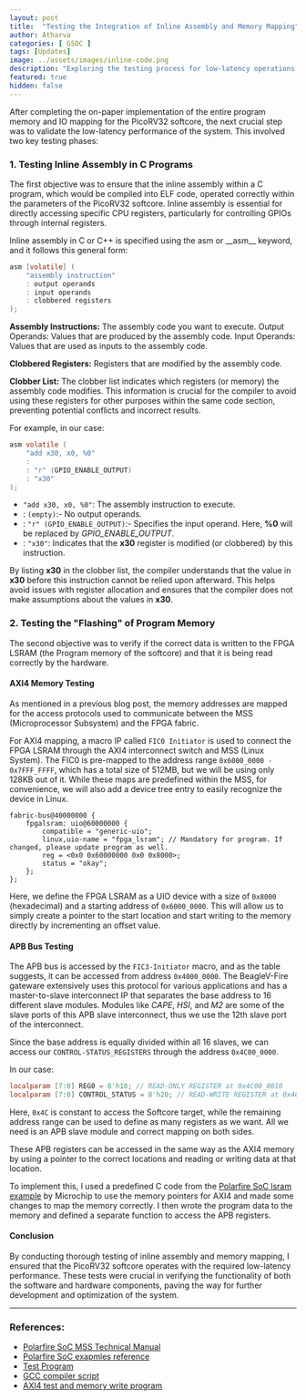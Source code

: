 ```yaml
---
layout: post
title:  "Testing the Integration of Inline Assembly and Memory Mapping"
author: Atharva
categories: [ GSOC ]
tags: [Updates]
image: ../assets/images/inline-code.png
description: "Exploring the testing process for low-latency operations in PicoRV32, focusing on inline assembly and program memory flashing to ensure efficient integration towards software side of things."
featured: true
hidden: false
---
```


After completing the on-paper implementation of the entire program memory and IO mapping for the PicoRV32 softcore, the next crucial step was to validate the low-latency performance of the system. This involved two key testing phases:

### 1. Testing Inline Assembly in C Programs
The first objective was to ensure that the inline assembly within a C program, which would be compiled into ELF code, operated correctly within the parameters of the PicoRV32 softcore. Inline assembly is essential for directly accessing specific CPU registers, particularly for controlling GPIOs through internal registers.

Inline assembly in C or C++ is specified using the asm or \_\_asm__ keyword, and it follows this general form:

```c
asm [volatile] (
    "assembly instruction" 
    : output operands 
    : input operands 
    : clobbered registers
);
```
**Assembly Instructions:** The assembly code you want to execute.
Output Operands: Values that are produced by the assembly code.
Input Operands: Values that are used as inputs to the assembly code.

**Clobbered Registers:** Registers that are modified by the assembly code.

**Clobber List:**
The clobber list indicates which registers (or memory) the assembly code modifies. This information is crucial for the compiler to avoid using these registers for other purposes within the same code section, preventing potential conflicts and incorrect results.

For example, in our case:

```c
asm volatile (
    "add x30, x0, %0"
    :
    : "r" (GPIO_ENABLE_OUTPUT)
    : "x30"
);
```
- `"add x30, x0, %0"`: The assembly instruction to execute.
- : `(empty)`:- No output operands.
- : `"r" (GPIO_ENABLE_OUTPUT)`:- Specifies the input operand. Here, **%0** will be replaced by *GPIO_ENABLE_OUTPUT*.
- : `"x30"`: Indicates that the **x30** register is modified (or clobbered) by this instruction.

By listing **x30** in the clobber list, the compiler understands that the value in **x30** before this instruction cannot be relied upon afterward. This helps avoid issues with register allocation and ensures that the compiler does not make assumptions about the values in **x30**.

### 2. Testing the "Flashing" of Program Memory
The second objective was to verify if the correct data is written to the FPGA LSRAM (the Program memory of the softcore) and that it is being read correctly by the hardware.

#### AXI4 Memory Testing
As mentioned in a previous blog post, the memory addresses are mapped for the access protocols used to communicate between the MSS (Microprocessor Subsystem) and the FPGA fabric.

For AXI4 mapping, a macro IP called `FIC0 Initiator` is used to connect the FPGA LSRAM through the AXI4 interconnect switch and MSS (Linux System). The FIC0 is pre-mapped to the address range `0x6000_0000 - 0x7FFF_FFFF`, which has a total size of 512MB, but we will be using only 128KB out of it. While these maps are predefined within the MSS, for convenience, we will also add a device tree entry to easily recognize the device in Linux.

```dtso
fabric-bus@40000000 {
    fpgalsram: uio@60000000 {
        compatible = "generic-uio";
        linux,uio-name = "fpga_lsram"; // Mandatory for program. If changed, please update program as well.
        reg = <0x0 0x60000000 0x0 0x8000>;
        status = "okay";
    };
};
```
Here, we define the FPGA LSRAM as a UIO device with a size of `0x8000` (hexadecimal) and a starting address of `0x6000_0000`. This will allow us to simply create a pointer to the start location and start writing to the memory directly by incrementing an offset value.

#### APB Bus Testing
The APB bus is accessed by the `FIC3-Initiator` macro, and as the table suggests, it can be accessed from address `0x4000_0000`. The BeagleV-Fire gateware extensively uses this protocol for various applications and has a master-to-slave interconnect IP that separates the base address to 16 different slave modules. Modules like *CAPE*, *HSI*, and *M2* are some of the slave ports of this APB slave interconnect, thus we use the 12th slave port of the interconnect.

Since the base address is equally divided within all 16 slaves, we can access our `CONTROL-STATUS_REGISTERS` through the address `0x4C00_0000`.

In our case:

```verilog
localparam [7:0] REG0 = 8'h10; // READ-ONLY REGISTER at 0x4C00_0010
localparam [7:0] CONTROL_STATUS = 8'h20; // READ-WRITE REGISTER at 0x4C00_0020
```
Here, `0x4C` is constant to access the Softcore target, while the remaining address range can be used to define as many registers as we want. All we need is an APB slave module and correct mapping on both sides.

These APB registers can be accessed in the same way as the AXI4 memory by using a pointer to the correct locations and reading or writing data at that location.

To implement this, I used a predefined C code from the [Polarfire SoC lsram example](https://github.com/polarfire-soc/polarfire-soc-linux-examples/blob/master/fpga-fabric-interfaces/lsram/uio-lsram-read-write.c) by Microchip to use the memory pointers for AXI4 and made some changes to map the memory correctly. I then wrote the program data to the memory and defined a separate function to access the APB registers.

#### Conclusion
By conducting thorough testing of inline assembly and memory mapping, I ensured that the PicoRV32 softcore operates with the required low-latency performance. These tests were crucial in verifying the functionality of both the software and hardware components, paving the way for further development and optimization of the system.

---
### References:
- [Polarfire SoC MSS Technical Manual](https://www.microsemi.com/document-portal/doc_view/1245725-polarfire-soc-fpga-mss-technical-reference-manual)
- [Polarfire SoC exapmles reference](https://github.com/polarfire-soc/polarfire-soc-linux-examples/blob/master/fpga-fabric-interfaces/lsram/uio-lsram-read-write.c)
- [Test Program](https://openbeagle.org/gsoc/2024/riscv-io-core/-/blob/rv32e-test/sources/FPGA-design/script_support/components/SOFTCORE/PICO_RISCV/firmware/firmware.c?ref_type=heads)
- [GCC compiler script](https://openbeagle.org/gsoc/2024/riscv-io-core/-/blob/rv32e-test/sources/FPGA-design/script_support/components/SOFTCORE/PICO_RISCV/firmware/generatehex.sh?ref_type=heads)
- [AXI4 test and memory write program](https://openbeagle.org/gsoc/2024/riscv-io-core/-/blob/rv32e-test/sources/FPGA-design/script_support/components/SOFTCORE/PICO_RISCV/firmware/AXI_test.c?ref_type=heads)